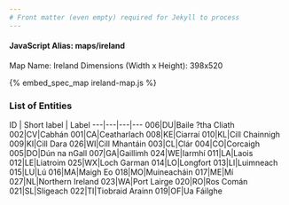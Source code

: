 ```yaml
---
# Front matter (even empty) required for Jekyll to process
---
```


#### JavaScript Alias: maps/ireland

Map Name: Ireland
Dimensions (Width x Height): 398x520



{% embed_spec_map ireland-map.js %}

### List of Entities

ID | Short label | Label
---|---|---|---
006|DU|Baile ?tha Cliath
002|CV|Cabhán
001|CA|Ceatharlach
008|KE|Ciarraí
010|KL|Cill Chainnigh
009|KI|Cill Dara
026|WI|Cill Mhantáin
003|CL|Clár
004|CO|Corcaigh
005|DO|Dún na nGall
007|GA|Gaillimh
024|WE|Iarmhí
011|LA|Laois
012|LE|Liatroim
025|WX|Loch Garman
014|LO|Longfort
013|LI|Luimneach
015|LU|Lú
016|MA|Maigh Eo
018|MO|Muineacháin
017|ME|Mí
027|NL|Northern Ireland
023|WA|Port Lairge
020|RO|Ros Comán
021|SL|Sligeach
022|TI|Tiobraid Arainn
019|OF|Ua Fáilghe

